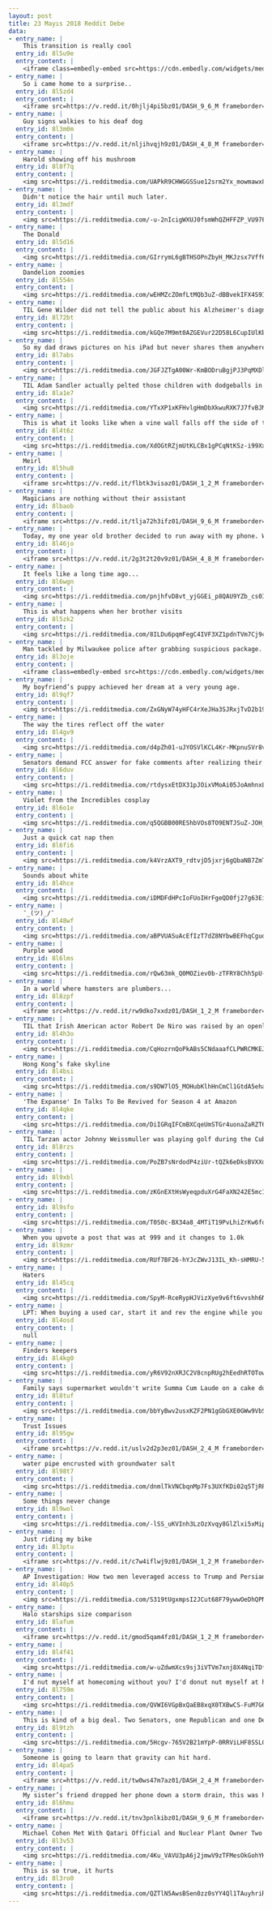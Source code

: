 ```yaml
---
layout: post
title: 23 Mayıs 2018 Reddit Debe
data:
- entry_name: |
    This transition is really cool
  entry_id: 8l5u9e
  entry_content: |
    <iframe class=embedly-embed src=https://cdn.embedly.com/widgets/media.html?src=https%3A%2F%2Fgfycat.com%2Fifr%2FDaringAltruisticDwarfmongoose&url=https%3A%2F%2Fgfycat.com%2FDaringAltruisticDwarfmongoose&image=https%3A%2F%2Fthumbs.gfycat.com%2FDaringAltruisticDwarfmongoose-size_restricted.gif&key=2aa3c4d5f3de4f5b9120b660ad850dc9&type=text%2Fhtml&schema=gfycat width=600 height=338 scrolling=no frameborder=0 allowfullscreen></iframe>
- entry_name: |
    So i came home to a surprise..
  entry_id: 8l5zd4
  entry_content: |
    <iframe src=https://v.redd.it/0hjlj4pi5bz01/DASH_9_6_M frameborder=0></iframe>
- entry_name: |
    Guy signs walkies to his deaf dog
  entry_id: 8l3m0m
  entry_content: |
    <iframe src=https://v.redd.it/nljihvqjh9z01/DASH_4_8_M frameborder=0></iframe>
- entry_name: |
    Harold showing off his mushroom
  entry_id: 8l8f7q
  entry_content: |
    <img src=https://i.redditmedia.com/UAPkR9CHWGGSSue12srm2Yx_mowmawx8AMqBSyXg9nQ.jpg?s=93d4660023f0d1e345426a171d776f55 frameborder=0>
- entry_name: |
    Didn't notice the hair until much later.
  entry_id: 8l3mdf
  entry_content: |
    <img src=https://i.redditmedia.com/-u-2nIcigWXUJ0fsmWhQZHFFZP_VU97F5tycGZeaLNE.jpg?s=e98d85ca392197f3d67be1038fcbc20d frameborder=0>
- entry_name: |
    The Donald
  entry_id: 8l5d16
  entry_content: |
    <img src=https://i.redditmedia.com/GIrrymL6gBTHSOPnZbyH_MKJzsx7Vff6j2lisAFduno.jpg?s=7952a48cde23cb1065564b68785f5d5a frameborder=0>
- entry_name: |
    Dandelion zoomies
  entry_id: 8l554n
  entry_content: |
    <img src=https://i.redditmedia.com/wEHMZcZOmfLtMQb3uZ-dBBvekIFX4S9IGihYNcGL_ag.jpg?s=a01cd6c5c3b70946d8f3046ce35b95f3 frameborder=0>
- entry_name: |
    TIL Gene Wilder did not tell the public about his Alzheimer's diagnosis, because, He simply couldn’t bear the idea of one less smile in the world.
  entry_id: 8l72bt
  entry_content: |
    <img src=https://i.redditmedia.com/kGQe7M9mt0AZGEVur22D58L6CupIUlKbAlFL5Jmf3cA.jpg?s=a49dc95b9a9e164785f32f70380f368b frameborder=0>
- entry_name: |
    So my dad draws pictures on his iPad but never shares them anywhere. I couldn’t help but share this one he drew of my nephew.
  entry_id: 8l7abs
  entry_content: |
    <img src=https://i.redditmedia.com/JGFJZTgA00Wr-KmBODruBgjPJ3PqMXDlz8OgBVh9QrE.jpg?s=5f89879179d6a72e8c47ba79102c422c frameborder=0>
- entry_name: |
    TIL Adam Sandler actually pelted those children with dodgeballs in Billy Madison. He ended up making one of the kids cry. The parents were not happy and approached Sandler. He responded and said, “Didn’t they read the script?” and the parent said “They’re six, they don’t read yet.”
  entry_id: 8la1e7
  entry_content: |
    <img src=https://i.redditmedia.com/YTxXP1xKFHvlgHmDbXkwuRXK7J7fvBJMPxs9_AfGnqs.jpg?s=185fcc9e9d4f5f14f1bd2d7059e89456 frameborder=0>
- entry_name: |
    This is what it looks like when a vine wall falls off the side of the wall
  entry_id: 8l4t6z
  entry_content: |
    <img src=https://i.redditmedia.com/XdOGtRZjmUtKLCBx1gPCqNtKSz-i99Xx-nAoKtIcJbU.jpg?s=c7bd82fd56cf17a15fd7a025ff422de3 frameborder=0>
- entry_name: |
    Meirl
  entry_id: 8l5hu8
  entry_content: |
    <iframe src=https://v.redd.it/flbtk3visaz01/DASH_1_2_M frameborder=0></iframe>
- entry_name: |
    Magicians are nothing without their assistant
  entry_id: 8lbaob
  entry_content: |
    <iframe src=https://v.redd.it/tlja72h3ifz01/DASH_9_6_M frameborder=0></iframe>
- entry_name: |
    Today, my one year old brother decided to run away with my phone. While it was recording.
  entry_id: 8l46jo
  entry_content: |
    <iframe src=https://v.redd.it/2g3t2t20v9z01/DASH_4_8_M frameborder=0></iframe>
- entry_name: |
    It feels like a long time ago...
  entry_id: 8l6wgn
  entry_content: |
    <img src=https://i.redditmedia.com/pnjhfvD8vt_yjGGEi_p8QAU9YZb_cs0Ix2q8_tPJ6sI.jpg?s=665e4d4fe9ed1a5af24c97cfaeba70c7 frameborder=0>
- entry_name: |
    This is what happens when her brother visits
  entry_id: 8l5zk2
  entry_content: |
    <img src=https://i.redditmedia.com/8ILDu6pqmFegC4IVF3XZ1pdnTVm7Cj9cDLqYkewCCi4.gif?fm=jpg&s=e828a2505f0e36c54b69fa6538aa0a85 frameborder=0>
- entry_name: |
    Man tackled by Milwaukee police after grabbing suspicious package.
  entry_id: 8l3oje
  entry_content: |
    <iframe class=embedly-embed src=https://cdn.embedly.com/widgets/media.html?src=https%3A%2F%2Fgfycat.com%2Fifr%2FGrippingHelpfulGavial&url=https%3A%2F%2Fgfycat.com%2FGrippingHelpfulGavial&image=https%3A%2F%2Fthumbs.gfycat.com%2FGrippingHelpfulGavial-size_restricted.gif&key=522baf40bd3911e08d854040d3dc5c07&type=text%2Fhtml&schema=gfycat width=600 height=338 scrolling=no frameborder=0 allowfullscreen></iframe>
- entry_name: |
    My boyfriend’s puppy achieved her dream at a very young age.
  entry_id: 8l9qf7
  entry_content: |
    <img src=https://i.redditmedia.com/ZxGNyW74yHFC4rXeJHa3SJRxjTvD2b194yHEv9lGL0g.jpg?s=8afd60e7bc9043da2f7f17a3a3ae351a frameborder=0>
- entry_name: |
    The way the tires reflect off the water
  entry_id: 8l4gv9
  entry_content: |
    <img src=https://i.redditmedia.com/d4pZh01-uJYOSVlKCL4Kr-MKpnuSVr8vrN_tSUuPPUg.jpg?s=46c96be690996a96dba478ac784b9051 frameborder=0>
- entry_name: |
    Senators demand FCC answer for fake comments after realizing their identities were stolen.
  entry_id: 8l6duv
  entry_content: |
    <img src=https://i.redditmedia.com/rtdysxEtDX31pJOixVMoAi05JoAmhnxL4GXl1RSOXyk.jpg?s=ba65e0936e62c57d5f5facf36bcae350 frameborder=0>
- entry_name: |
    Violet from the Incredibles cosplay
  entry_id: 8l6o1e
  entry_content: |
    <img src=https://i.redditmedia.com/q5QGBB00REShbVOs8TO9ENTJSuZ-JOH_yykmLeDVm4I.jpg?s=2def3d7230374fe91536cef9620a3a51 frameborder=0>
- entry_name: |
    Just a quick cat nap then
  entry_id: 8l6fi6
  entry_content: |
    <img src=https://i.redditmedia.com/k4VrzAXT9_rdtvjD5jxrj6gQbaNB7ZmT-g5ciL57CHM.jpg?s=5003209955d7032f2290d908df87d62c frameborder=0>
- entry_name: |
    Sounds about white
  entry_id: 8l4hce
  entry_content: |
    <img src=https://i.redditmedia.com/iDMDFdHPcIoFUoIHrFgeQD0fj27g63EipHdV8G-zc2A.jpg?s=4016dcc2a97000d37e6a4e8c5e4b9afa frameborder=0>
- entry_name: |
    ¯_(ツ)_/¯
  entry_id: 8l48wf
  entry_content: |
    <img src=https://i.redditmedia.com/aBPVUASuAcEfIzT7dZ8NYbwBEFhqCguqaZqleHrBXLo.jpg?s=b7dc255ce7c62d8ed00f9c2a2213379a frameborder=0>
- entry_name: |
    Purple wood
  entry_id: 8l6lms
  entry_content: |
    <img src=https://i.redditmedia.com/rQw63mk_Q0MOZiev0b-zTFRY8Chh5pU-17eWdcUo5EM.jpg?s=2d37880e9e5652bd377497faaf8a50fe frameborder=0>
- entry_name: |
    In a world where hamsters are plumbers...
  entry_id: 8l8zpf
  entry_content: |
    <iframe src=https://v.redd.it/rw9dko7xxdz01/DASH_1_2_M frameborder=0></iframe>
- entry_name: |
    TIL that Irish American actor Robert De Niro was raised by an openly gay Catholic father and an atheist mother in New York just two generations after his family fled Ireland to escape the famine
  entry_id: 8l4h3o
  entry_content: |
    <img src=https://i.redditmedia.com/CqHozrnQoPkABs5CNdaaafCLPWRCMKEJBJ2dPYkIOdk.jpg?s=4bc4c5c001a2b128d5ac379dc5df85c3 frameborder=0>
- entry_name: |
    Hong Kong’s fake skyline
  entry_id: 8l4bsi
  entry_content: |
    <img src=https://i.redditmedia.com/s9DW7lO5_MOHubKlhHnCmCl1GtdA5ehaPgnHoJIqA68.jpg?s=19acb8c89db6660bd320e5cf835cb0a9 frameborder=0>
- entry_name: |
    'The Expanse' In Talks To Be Revived for Season 4 at Amazon
  entry_id: 8l4qke
  entry_content: |
    <img src=https://i.redditmedia.com/DiIGRqIFCmBXCqeUmSTGr4uonaZaRZT6QVsBjnc_Sp4.jpg?s=3439f9f6e88e18c520a0a653150f3b38 frameborder=0>
- entry_name: |
    TIL Tarzan actor Johnny Weissmuller was playing golf during the Cuban Revolution when his cart was suddenly surrounded by rebel soldiers. After doing the Tarzan yell for them, the guerrillas recognized him and even escorted him to his hotel.
  entry_id: 8l8rzs
  entry_content: |
    <img src=https://i.redditmedia.com/PoZB7sNrdodP4ziUr-tQZk6eDksBVXXdYScCJ3xYCEY.jpg?s=c76979659b3b3b15b0a6453a19c4e6b7 frameborder=0>
- entry_name: |
  entry_id: 8l9xbl
  entry_content: |
    <img src=https://i.redditmedia.com/zKGnEXtHsWyeqpduXrG4FaXN242E5mc11hLZCXBCvkE.jpg?s=aa64b7dc3bc303beb0dde5d4247dd22a frameborder=0>
- entry_name: |
  entry_id: 8l9sfo
  entry_content: |
    <img src=https://i.redditmedia.com/T0S0c-BX34a8_4MTiT19PvLhiZrKw6fqeHFFAATdelk.png?s=664273719233fba61668b2398766e3b1 frameborder=0>
- entry_name: |
    When you upvote a post that was at 999 and it changes to 1.0k
  entry_id: 8l9zmr
  entry_content: |
    <img src=https://i.redditmedia.com/RUf7BF26-hYJcZWvJ13IL_Kh-sHMRU-5tZmhBdupVLg.jpg?s=b2c8d1c5551a55d1f7e7fd92bd1a5500 frameborder=0>
- entry_name: |
    Haters
  entry_id: 8l45cq
  entry_content: |
    <img src=https://i.redditmedia.com/SpyM-RceRypHJVizXye9v6ft6vvshh6NMMAl7zjbg20.jpg?s=88606e23c08a5d03e965b385e11c58c9 frameborder=0>
- entry_name: |
    LPT: When buying a used car, start it and rev the engine while you have a friend watch the exhaust. If the exhaust has a blue tint to it, it means the engine is burning oil and you should immediately walk away.
  entry_id: 8l4osd
  entry_content: |
    null
- entry_name: |
    Finders keepers
  entry_id: 8l4kg0
  entry_content: |
    <img src=https://i.redditmedia.com/yR6V92nXRJC2V8cnpRUg2hEedhRTOTows44CQy6fAE0.jpg?s=0306bec0e679b3efc37bb781a0003660 frameborder=0>
- entry_name: |
    Family says supermarket wouldn't write Summa Cum Laude on a cake due to profanity
  entry_id: 8l8tuf
  entry_content: |
    <img src=https://i.redditmedia.com/bbYyBwv2usxKZF2PN1gGbGXE0GWw9VbSNJKwWBwVYBk.jpg?s=5ab67c9f6a7cf6d6181fb31da88b0086 frameborder=0>
- entry_name: |
    Trust Issues
  entry_id: 8l95gw
  entry_content: |
    <iframe src=https://v.redd.it/uslv2d2p3ez01/DASH_2_4_M frameborder=0></iframe>
- entry_name: |
    water pipe encrusted with groundwater salt
  entry_id: 8l98t7
  entry_content: |
    <img src=https://i.redditmedia.com/dnmlTkVNCbqnMp7Fs3UXfKDi02q5TjRPgV-emFb2g1s.jpg?s=a3970a988d0d7881fcf39aed813532a5 frameborder=0>
- entry_name: |
    Some things never change
  entry_id: 8l9wol
  entry_content: |
    <img src=https://i.redditmedia.com/-lSS_uKVInh3LzOzXvqy8GlZlxi5xMipCXxkCtHKbYI.jpg?s=202b77400d24acab2f4a81a3f84cf98d frameborder=0>
- entry_name: |
    Just riding my bike
  entry_id: 8l3ptu
  entry_content: |
    <iframe src=https://v.redd.it/c7w4iflwj9z01/DASH_1_2_M frameborder=0></iframe>
- entry_name: |
    AP Investigation: How two men leveraged access to Trump and Persian Gulf crown princes into millions of dollars
  entry_id: 8l40p5
  entry_content: |
    <img src=https://i.redditmedia.com/S319tUgxmpsI2JCut68F79ywwOeDhQPNnKEifVx2eT0.jpg?s=9e5dd104b7d10636796d55c4f592eadd frameborder=0>
- entry_name: |
    Halo starships size comparison
  entry_id: 8lafum
  entry_content: |
    <iframe src=https://v.redd.it/gmod5qam4fz01/DASH_1_2_M frameborder=0></iframe>
- entry_name: |
  entry_id: 8l4f41
  entry_content: |
    <img src=https://i.redditmedia.com/w-uZdwmXcs9sj3iVTVm7xnj8X4NqiTDfm-KE-4moPDk.jpg?s=67e8d25b0ceaada376b7e2f7a64525de frameborder=0>
- entry_name: |
    I'd nut myself at homecoming without you? I'd donut nut myself at homecoming with you? So what is the question again?
  entry_id: 8l759m
  entry_content: |
    <img src=https://i.redditmedia.com/QVWI6VGpBxQaEB8xqX0TXBwCS-FuM7G6P1czHjt8QqM.jpg?s=2fa495e539f9e7a4adf033188a8bdc84 frameborder=0>
- entry_name: |
    This is kind of a big deal. Two Senators, one Republican and one Democrat, who were impersonated during net neutrality repeal, call on FCC to investigate millions of fake comments
  entry_id: 8l9tzh
  entry_content: |
    <img src=https://i.redditmedia.com/5Hcgv-765V2B21mYpP-0RRViLHF8SSLCImyPzCNDiWY.jpg?s=6c96f89524361a0b9578207cb92b059b frameborder=0>
- entry_name: |
    Someone is going to learn that gravity can hit hard.
  entry_id: 8l4pa5
  entry_content: |
    <iframe src=https://v.redd.it/tw0ws47m7az01/DASH_2_4_M frameborder=0></iframe>
- entry_name: |
    My sister’s friend dropped her phone down a storm drain, this was how they got it back
  entry_id: 8l6hmu
  entry_content: |
    <iframe src=https://v.redd.it/tnv3pnlkibz01/DASH_9_6_M frameborder=0></iframe>
- entry_name: |
    Michael Cohen Met With Qatari Official and Nuclear Plant Owner Two Days Before the FBI Raided His Offices
  entry_id: 8l3v53
  entry_content: |
    <img src=https://i.redditmedia.com/4Ku_VAVU3pA6j2jmwV9zTFMesOkGohYKmsh3pZfHX6k.jpg?s=11b845b9dd80a7cecaefd08a9e0374c5 frameborder=0>
- entry_name: |
    This is so true, it hurts
  entry_id: 8l3ro0
  entry_content: |
    <img src=https://i.redditmedia.com/QZTlN5AwsBSen0zz0sYY4Ql1TAuyhriRqwJswccDZyU.jpg?s=cbce7d31489ef85357f6d940f8ffeb76 frameborder=0>
---
```

